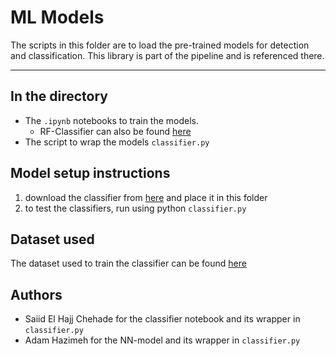 # ML Models
The scripts in this folder are to load the pre-trained models for detection and classification. This library is part of the pipeline and is referenced there.

---
## In the directory
- The `.ipynb` notebooks to train the models. 
    -  RF-Classifier can also be found [here](https://colab.research.google.com/drive/1La6UB301uMwIz73PL8o6GuTMQiZ4_rxw?usp=sharing)
- The script to wrap the models `classifier.py`

## Model setup instructions
1. download the classifier from [here](https://drive.google.com/drive/folders/10-uSBltCPd2rNKreB3oH7lSbX2HXAOjE) and place it in this folder
2. to test the classifiers, run using python `classifier.py`

## Dataset used
The dataset used to train the classifier can be found [here](https://drive.google.com/file/d/1dnmDy4zs9PmH-edCxT5BZvGv8F1bRiPQ/view?usp=share_link)

## Authors
- Saiid El Hajj Chehade for the classifier notebook and its wrapper in `classifier.py`
- Adam Hazimeh for the NN-model and its wrapper in  `classifier.py`
